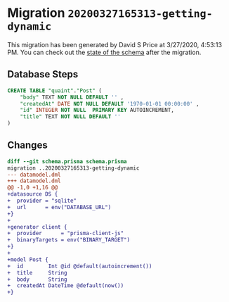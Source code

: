 # Migration `20200327165313-getting-dynamic`

This migration has been generated by David S Price at 3/27/2020, 4:53:13 PM.
You can check out the [state of the schema](./schema.prisma) after the migration.

## Database Steps

```sql
CREATE TABLE "quaint"."Post" (
    "body" TEXT NOT NULL DEFAULT '' ,
    "createdAt" DATE NOT NULL DEFAULT '1970-01-01 00:00:00' ,
    "id" INTEGER NOT NULL  PRIMARY KEY AUTOINCREMENT,
    "title" TEXT NOT NULL DEFAULT '' 
) 
```

## Changes

```diff
diff --git schema.prisma schema.prisma
migration ..20200327165313-getting-dynamic
--- datamodel.dml
+++ datamodel.dml
@@ -1,0 +1,16 @@
+datasource DS {
+  provider = "sqlite"
+  url      = env("DATABASE_URL")
+}
+
+generator client {
+  provider      = "prisma-client-js"
+  binaryTargets = env("BINARY_TARGET")
+}
+
+model Post {
+  id        Int @id @default(autoincrement())
+  title     String
+  body      String
+  createdAt DateTime @default(now())
+}
```


